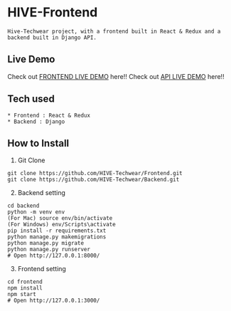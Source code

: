 # HIVE-Frontend
```
Hive-Techwear project, with a frontend built in React & Redux and a backend built in Django API.
```
## Live Demo
Check out [FRONTEND LIVE DEMO](https://hive-frontend.hive-techwear.repl.co/) here!!
Check out [API LIVE DEMO](https://hive-backend.hive-techwear.repl.co/) here!!
## Tech used
```
* Frontend : React & Redux
* Backend : Django
```
## How to Install
1. Git Clone
```
git clone https://github.com/HIVE-Techwear/Frontend.git
git clone https://github.com/HIVE-Techwear/Backend.git
```
2. Backend setting
```
cd backend
python -m venv env
(For Mac) source env/bin/activate
(For Windows) env/Scripts\activate
pip install -r requirements.txt
python manage.py makemigrations
python manage.py migrate
python manage.py runserver
# Open http://127.0.0.1:8000/
```
3. Frontend setting
```
cd frontend
npm install
npm start
# Open http://127.0.0.1:3000/
```
